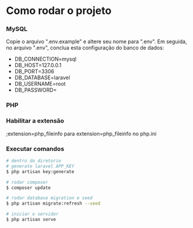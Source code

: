  # Como rodar o projeto 
 
 ### MySQL
 
 Copie o arquivo ".env.example" e altere seu nome para ".env".
   Em seguida, no arquivo ".env", conclua esta configuração do banco de dados:
 * DB_CONNECTION=mysql
 * DB_HOST=127.0.0.1
 * DB_PORT=3306
 * DB_DATABASE=laravel
 * DB_USERNAME=root
 * DB_PASSWORD=
 
 ### PHP
 ### Habilitar  a extensão
;extension=php_fileinfo para extension=php_fileinfo
no php.ini

 
 ### Executar comandos
 
 ``` bash
 # dentro do diretorio
 # generate laravel APP_KEY
 $ php artisan key:generate

# rodar composer
 $ composer update
 
 # rodar database migration e seed
 $ php artisan migrate:refresh --seed

 # iniciar o servidor
 $ php artisan serve
 
 ```

 
